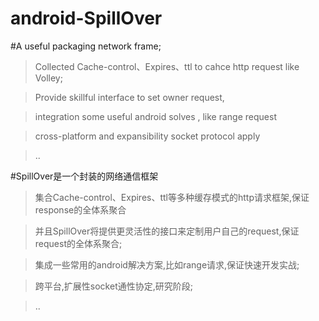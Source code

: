 android-SpillOver
=================

#A useful packaging network frame;

>Collected Cache-control、Expires、ttl to cahce http request like Volley;

>Provide skillful interface to set owner request,

>integration some useful android solves , like range request

>cross-platform and expansibility socket protocol apply

>..

#SpillOver是一个封装的网络通信框架

>集合Cache-control、Expires、ttl等多种缓存模式的http请求框架,保证response的全体系聚合

>并且SpillOver将提供更灵活性的接口来定制用户自己的request,保证request的全体系聚合;

>集成一些常用的android解决方案,比如range请求,保证快速开发实战;

>跨平台,扩展性socket通性协定,研究阶段;

>..

